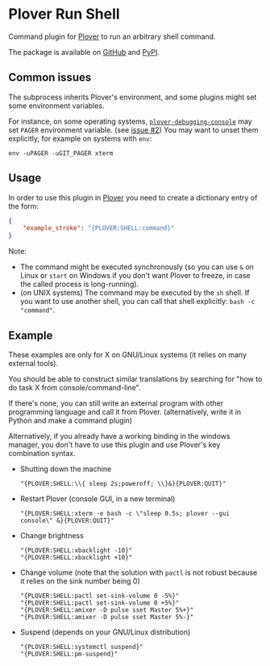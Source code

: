 # Plover Run Shell

Command plugin for [Plover](https://github.com/openstenoproject/plover) to run an arbitrary shell
command.

The package is available on [GitHub](https://github.com/user202729/plover_run_shell) and
[PyPI](https://pypi.org/project/plover-run-shell/).

## Common issues

The subprocess inherits Plover's environment, and some plugins might set some environment variables.

For instance, on some operating systems, [`plover-debugging-console`](https://github.com/user202729/plover-debugging-console)
may set `PAGER` environment variable. (see [issue #2](https://github.com/user202729/plover_run_shell/issues/2))
You may want to unset them explicitly, for example on systems with `env`:

    env -uPAGER -uGIT_PAGER xterm

## Usage

In order to use this plugin in [Plover](https://github.com/openstenoproject/plover) you need to
create a dictionary entry of the form:

``` json
{
    "example_stroke": "{PLOVER:SHELL:command}"
}
```

Note:

* The command might be executed synchronously (so you can use `&` on Linux or `start` on Windows if
  you don't want Plover to freeze, in case the called process is long-running).
* (on UNIX systems) The command may be executed by the `sh` shell.  If you want to use another
  shell, you can call that shell explicitly: `bash -c "command"`.

## Example

These examples are only for X on GNU/Linux systems (it relies on many external tools).

You should be able to construct similar translations by searching for "how to do task X from
console/command-line".

If there's none, you can still write an external program with other programming language and call it
from Plover. (alternatively, write it in Python and make a command plugin)

Alternatively, if you already have a working binding in the windows manager, you don't have to use
this plugin and use Plover's key combination syntax.

* Shutting down the machine

      "{PLOVER:SHELL:\\{ sleep 2s;poweroff; \\}&}{PLOVER:QUIT}"

* Restart Plover (console GUI, in a new terminal)

      "{PLOVER:SHELL:xterm -e bash -c \"sleep 0.5s; plover --gui console\" &}{PLOVER:QUIT}"

* Change brightness

      "{PLOVER:SHELL:xbacklight -10}"
      "{PLOVER:SHELL:xbacklight +10}"

* Change volume (note that the solution with `pactl` is not robust because it relies on the sink
  number being 0)

      "{PLOVER:SHELL:pactl set-sink-volume 0 -5%}"
      "{PLOVER:SHELL:pactl set-sink-volume 0 +5%}"
      "{PLOVER:SHELL:amixer -D pulse sset Master 5%+}"
      "{PLOVER:SHELL:amixer -D pulse sset Master 5%-}"

* Suspend (depends on your GNU/Linux distribution)

      "{PLOVER:SHELL:systemctl suspend}"
      "{PLOVER:SHELL:pm-suspend}"
